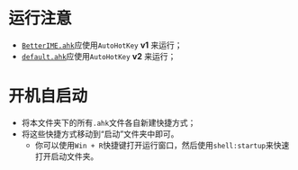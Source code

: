 # 运行注意

- [`BetterIME.ahk`](./BetterIME.ahk)应使用`AutoHotKey` **v1** 来运行；
- [`default.ahk`](./default.ahk)应使用`AutoHotKey` **v2** 来运行；

# 开机自启动

- 将本文件夹下的所有`.ahk`文件各自新建快捷方式；
- 将这些快捷方式移动到“启动”文件夹中即可。
  - 你可以使用`Win + R`快捷键打开运行窗口，然后使用`shell:startup`来快速打开启动文件夹。
